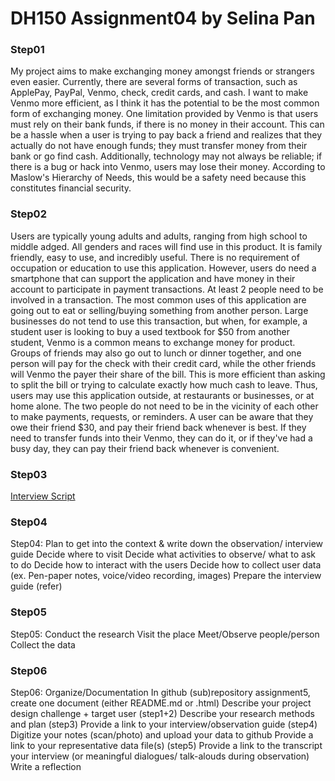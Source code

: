 # DH150 Assignment04 by Selina Pan

### Step01
My project aims to make exchanging money amongst friends or strangers even easier. Currently, there are several forms of transaction, such as ApplePay, PayPal, Venmo, check, credit cards, and cash. I want to make Venmo more efficient, as I think it has the potential to be the most common form of exchanging money. One limitation provided by Venmo is that users must rely on their bank funds, if there is no money in their account. This can be a hassle when a user is trying to pay back a friend and realizes that they actually do not have enough funds; they must transfer money from their bank or go find cash. Additionally, technology may not always be reliable; if there is a bug or hack into Venmo, users may lose their money. According to Maslow's Hierarchy of Needs, this would be a safety need because this constitutes financial security.

### Step02
Users are typically young adults and adults, ranging from high school to middle adged. All genders and races will find use in this product. It is family friendly, easy to use, and incredibly useful. There is no requirement of occupation or education to use this application. However, users do need a smartphone that can support the application and have money in their account to participate in payment transactions. At least 2 people need to be involved in a transaction. The most common uses of this application are going out to eat or selling/buying something from another person. Large businesses do not tend to use this transaction, but when, for example, a student user is looking to buy a used textbook for $50 from another student, Venmo is a common means to exchange money for product. Groups of friends may also go out to lunch or dinner together, and one person will pay for the check with their credit card, while the other friends will Venmo the payer their share of the bill. This is more efficient than asking to split the bill or trying to calculate exactly how much cash to leave. Thus, users may use this application outside, at restaurants or businesses, or at home alone. The two people do not need to be in the vicinity of each other to make payments, requests, or reminders. A user can be aware that they owe their friend $30, and pay their friend back whenever is best. If they need to transfer funds into their Venmo, they can do it, or if they've had a busy day, they can pay their friend back whenever is convenient. 

### Step03
[Interview Script](https://docs.google.com/document/d/1hI4xDX4BHegPju5R46Zplya-B463EnA9a4afP_5VKSs/edit#heading=h.eai36487ovki)

### Step04
Step04: Plan to get into the context & write down the observation/ interview guide 
Decide where to visit
Decide what activities to observe/ what to ask to do
Decide how to interact with the users 
Decide how to collect user data (ex. Pen-paper notes, voice/video recording, images)
Prepare the interview guide (refer)


### Step05
Step05: Conduct the research
Visit the place
Meet/Observe people/person
Collect the data

### Step06
Step06: Organize/Documentation
In github (sub)repository assignment5, create one document (either README.md or .html)
Describe your project design challenge + target user (step1+2)
Describe your research methods and plan (step3)
Provide a link to your interview/observation guide (step4) 
Digitize your notes (scan/photo) and upload your data to github
Provide a link to your representative data file(s) (step5)
Provide a link to the transcript your interview (or meaningful dialogues/ talk-alouds during observation) 
Write a reflection







